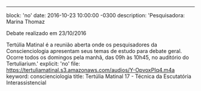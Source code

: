 ---
block: 'no'
date: 2016-10-23 10:00:00 -0300
description: 'Pesquisadora: Marina Thomaz

  Debate realizado em 23/10/2016


  Tertúlia Matinal é a reunião aberta onde os pesquisadores da Conscienciologia apresentam
  seus temas de estudo para debate geral. Ocorre todos os domingos pela manhã, das
  09h às 10h45, no auditório do Tertuliarium.'
explicit: 'no'
file: https://tertuliamatinal.s3.amazonaws.com/audios/Y-OpvoxPIq4.m4a
keyword: conscienciologia
title: Tertúlia Matinal 17 - Técnica da Escutatória Interassistencial
